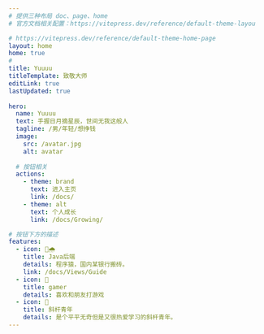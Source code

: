 ```yaml
---
# 提供三种布局 doc、page、home
# 官方文档相关配置：https://vitepress.dev/reference/default-theme-layou

# https://vitepress.dev/reference/default-theme-home-page
layout: home
home: true
#
title: Yuuuu
titleTemplate: 致敬大师
editLink: true
lastUpdated: true
  
hero:
  name: Yuuuu
  text: 手握日月摘星辰，世间无我这般人
  tagline: /男/年轻/想挣钱
  image:
    src: /avatar.jpg
    alt: avatar
  
  # 按钮相关
  actions:
    - theme: brand
      text: 进入主页
      link: /docs/
    - theme: alt
      text: 个人成长
      link: /docs/Growing/

# 按钮下方的描述
features:
  - icon: 🌈🌧
    title: Java后端
    details: 程序猿，国内某银行搬砖。
    link: /docs/Views/Guide
  - icon: 💪
    title: gamer
    details: 喜欢和朋友打游戏
  - icon: 👀
    title: 斜杆青年
    details: 是个平平无奇但是又很热爱学习的斜杆青年。
---
```



<!-- 自定义组件 -->
<script setup>
import home from './components/home.vue'
</script>

<home/>
